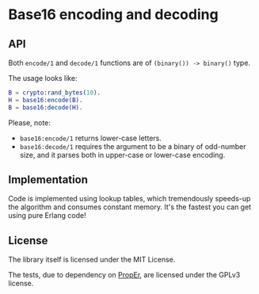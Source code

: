 Base16 encoding and decoding
============================

API
---

Both `encode/1` and `decode/1` functions are of `(binary()) -> binary()` type.

The usage looks like:

```erlang
B = crypto:rand_bytes(10).
H = base16:encode(B).
B = base16:decode(H).
```

Please, note:

   * `base16:encode/1` returns lower-case letters.
   * `base16:decode/1` requires the argument to be a binary of odd-number size, and it parses both
     in upper-case or lower-case encoding.


Implementation
--------------

Code is implemented using lookup tables, which tremendously speeds-up the algorithm and consumes
constant memory. It's the fastest you can get using pure Erlang code!


License
-------

The library itself is licensed under the MIT License.

The tests, due to dependency on [PropEr], are licensed under the GPLv3 license.

[PropEr]:http://proper.softlab.ntua.gr/index.html
